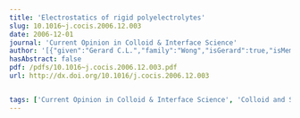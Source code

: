 ```yaml
---
title: 'Electrostatics of rigid polyelectrolytes'
slug: 10.1016~j.cocis.2006.12.003
date: 2006-12-01
journal: 'Current Opinion in Colloid & Interface Science'
author: '[{"given":"Gerard C.L.","family":"Wong","isGerard":true,"isMember":true,"isFirst":false,"isCorresponding":false}]'
hasAbstract: false
pdf: /pdfs/10.1016~j.cocis.2006.12.003.pdf
url: http://dx.doi.org/10.1016/j.cocis.2006.12.003


tags: ['Current Opinion in Colloid & Interface Science', 'Colloid and Surface Chemistry', 'Polymers and Plastics', 'Physical and Theoretical Chemistry', 'Surfaces and Interfaces']
---
```

<!--truncate-->